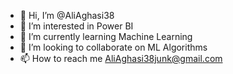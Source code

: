 - 👋 Hi, I’m @AliAghasi38
- 👀 I’m interested in Power BI
- 🌱 I’m currently learning Machine Learning
- 💞️ I’m looking to collaborate on ML Algorithms
- 📫 How to reach me AliAghasi38junk@gmail.com

<!---
AliAghasi38/AliAghasi38 is a ✨ special ✨ repository because its `README.md` (this file) appears on your GitHub profile.
You can click the Preview link to take a look at your changes.
--->
